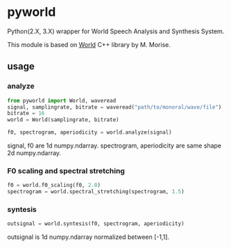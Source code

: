 # pyworld

Python(2.X, 3.X) wrapper for World Speech Analysis and Synthesis System.

This module is based on [World](http://ml.cs.yamanashi.ac.jp/world/english/index.html) C++ library by M. Morise.

## usage

### analyze

```python
from pyworld import World, waveread
signal, samplingrate, bitrate = waveread("path/to/monoral/wave/file")
bitrate = 16
world = World(samplingrate, bitrate)

f0, spectrogram, aperiodicity = world.analyze(signal)
```

signal, f0 are 1d numpy.ndarray. spectrogram, aperiodicity  are same shape 2d numpy.ndarray.

### F0 scaling and spectral stretching

```python
f0 = world.f0_scaling(f0, 2.0)
spectrogram = world.spectral_stretching(spectrogram, 1.5)
```

### syntesis

```python
outsignal = world.syntesis(f0, spectrogram, aperiodicity)
```

outsignal is 1d numpy.ndarray normalized between [-1,1].
